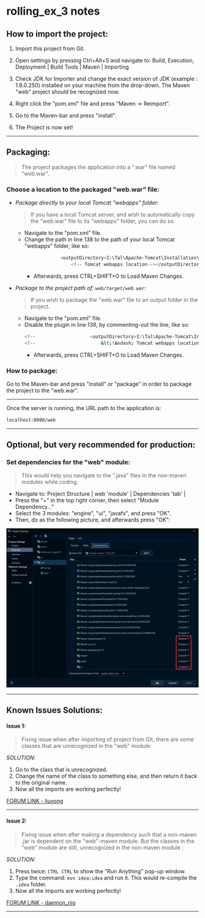 # rolling_ex_3 notes

## How to import the project:

1. Import this project from Git.

2. Open settings by pressing Ctrl+Alt+S and navigate to:
     Build, Execution, Deployment | Build Tools | Maven | Importing

3. Check JDK for Importer and change the exact version of JDK (example : 1.8.0.250)
    installed on your machine from the drop-down.
    The Maven "web" project should be recognized now.
    
4. Right click the "pom.xml" file and press "Maven -> Reimport".

5. Go to the Maven-bar and press "install".

6. The Project is now set!
   
______________
## Packaging:
> The project packages the application into a ".war" file named "web.war".

### Choose a location to the packaged "web.war" file:

 - _Package directly to your local Tomcat "webapps" folder:_
   > If you have a local Tomcat server, and wish to automatically copy the "web.war" file to its "webapps" folder, you can do so.
     - Navigate to the "pom.xml" file.
     - Change the path in line 138 to the path of your local Tomcat "webapps" folder, like so:
       ```sh
                    <outputDirectory>I:\Tal\Apache-Tomcat\Installation\webapps
                        <!-- Tomcat webapps location--></outputDirectory>
       ```
       - Afterwards, press CTRL+SHIFT+O to Load Maven Changes.
    
 - _Package to the project path of: `web/target/web.war`:_
   > If you wish to package the "web.war" file to an output folder in the project.
      - Navigate to the "pom.xml" file.
      - Disable the plugin in line 138, by commenting-out the line, like so:
        ```sh
        <!--                    <outputDirectory>I:\Tal\Apache-Tomcat\Installation\webapps-->
        <!--                        &lt;!&ndash; Tomcat webapps location&ndash;&gt;</outputDirectory>-->
        ```
        - Afterwards, press CTRL+SHIFT+O to Load Maven Changes.
   
### How to package:

Go to the Maven-bar and press "install" or "package" in order to package the project to the "web.war".
    
______________

Once the server is running, the URL path to the application is:

```sh
localhost:8080/web
```
______________
## Optional, but very recommended for production:
### Set dependencies for the "web" module:
> This would help you navigate to the ".java" files in the non-maven modules while coding.

- Navigate to: Project Structure | web 'module' | Dependencies 'tab' |
- Press the "+" in the top right corner, then select "Module Dependency..."
- Select the 3 modules: "engine", "ui", "javafx", and press "OK".
- Then, do as the following picture, and afterwards press "OK":

![web dependencies](dependencies.jpg?raw=true "web dependencies")
______________
## Known Issues Solutions:

#### Issue 1:
> Fixing issue when after importing of project from Git, there are some
  classes that are unrecognized in the "web" module:

_SOLUTION:_

1. Go to the class that is unrecognized.
2. Change the name of the class to something else, and then return it back to
    the original name.
3. Now all the imports are working perfectly!

  [FORUM LINK - liuyong](https://stackoverflow.com/questions/34778279/intellij-cant-find-classes-in-same-package-when-compiling) 

______________

#### Issue 2:
> Fixing issue when after making a dependency such that a non-maven .jar is
  dependent on the "web"-maven module.
  But the classes in the "web" module are still, unrecognized in the non-maven
  module :

_SOLUTION:_

1. Press twice: `CTRL CTRL` to show the "Run Anything" pop-up window.
2. Type the command: `mvn idea:idea` and run it. This would re-compile the
   `.idea` folder.
3. Now all the imports are working perfectly!

  [FORUM LINK - daemon_nio](https://stackoverflow.com/questions/20137020/package-doesnt-exist-error-in-intellij/61716663#61716663) 

______________
